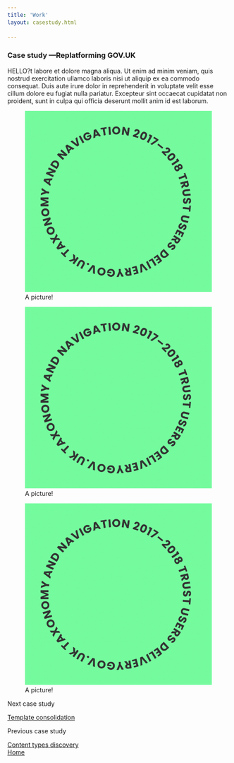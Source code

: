 ```yaml
---
title: 'Work'
layout: casestudy.html

---
```





<article>
<section class="grid">
<h1><span class="heading-caption">Case study —</span>Replatforming GOV.UK</h1>

HELLO?t labore et dolore magna aliqua. Ut enim ad minim veniam, quis nostrud exercitation ullamco laboris nisi ut aliquip ex ea commodo consequat. Duis aute irure dolor in reprehenderit in voluptate velit esse cillum dolore eu fugiat nulla pariatur. Excepteur sint occaecat cupidatat non proident, sunt in culpa qui officia deserunt mollit anim id est laborum.

<figure class="[ right ] [ sticky ] [ small ]">
     <img src="/assets/images/test.png"
        alt="doot doot">
    <figcaption>A picture!</figcaption>
</figure>

<figure class="[ left ] [ sticky ]">
     <img src="/assets/images/test.png"
        alt="doot doot">
    <figcaption>A picture!</figcaption>
</figure>

</section>


<section>
<!-- <section class="grid"> -->

<div class="[ full-bleed ]">
  <figure class="full">
      <img src="/assets/images/test.png"
          alt="doot doot">
      <figcaption>A picture!</figcaption>
  </figure>
 </section> 
</div>

</section>


</article>






<nav class="pagination">
  <div class="next"><p>Next case study</p>
    <a href="/index">Template consolidation</a>
  </div>
  <div class="prev"><p>Previous case study</p>
    <a href="/index">Content types discovery</a>
  </div>
  <div class="home">
    <a href="/index">Home</a>
  </div>
</nav>


